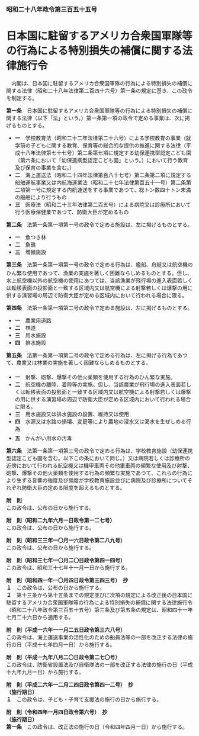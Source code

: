 ### 昭和二十八年政令第三百五十五号  
# 日本国に駐留するアメリカ合衆国軍隊等の行為による特別損失の補償に関する法律施行令  
　内閣は、日本国に駐留するアメリカ合衆国軍隊の行為による特別損失の補償に関する法律（昭和二十八年法律第二百四十六号）第一条の規定に基き、この政令を制定する。  
  
**第一条**　日本国に駐留するアメリカ合衆国軍隊等の行為による特別損失の補償に関する法律（以下「法」という。）第一条第一項の政令で定める事業は、次に掲げるものとする。  
* **一**　学校教育法（昭和二十二年法律第二十六号）による学校教育の事業（就学前の子どもに関する教育、保育等の総合的な提供の推進に関する法律（平成十八年法律第七十七号）第二条第七項に規定する幼保連携型認定こども園（第六条において「幼保連携型認定こども園」という。）において行う教育及び保育の事業を含む。）  
* **二**　海上運送法（昭和二十四年法律第百八十七号）第二条第二項に規定する船舶運航事業又は内航海運業法（昭和二十七年法律第百五十一号）第二条第二項第一号に規定する内航運送をする事業であつて、総トン数四十トン未満の船舶により行うもの  
* **三**　医療法（昭和二十三年法律第二百五号）による病院又は診療所において行う医療保健業であつて、防衛大臣が定めるもの  
  
**第二条**　法第一条第一項第一号の政令で定める施設は、左に掲げるものとする。  
* **一**　魚つき林  
* **二**　魚礁  
* **三**　増殖施設  
  
**第三条**　法第一条第一項第一号の政令で定める行為は、艦船、舟艇又は航空機の<ruby>ひ<rt>ヽ</rt>ん<rt>ヽ</rt></ruby>繁な使用であつて、漁業の実施を著しく困難ならしめるものとする。但し、水上航空機以外の航空機の使用にあつては、当該漁業が飛行場の進入表面若しくは転移表面の投影面と一致する区域内又は航空機による射撃若しくは爆撃の用に供する演習場の周辺で防衛大臣が定める区域内において行われる場合に限る。  
  
**第四条**　法第一条第一項第二号の政令で定める施設は、左に掲げるものとする。  
* **一**　農業用道路  
* **二**　林道  
* **三**　用水施設  
* **四**　排水施設  
  
**第五条**　法第一条第一項第二号の政令で定める行為は、左に掲げる行為であつて、農業又は林業の実施を著しく困難ならしめるものとする。  
* **一**　射撃、砲撃、爆撃その他火薬類を使用する行為の<ruby>ひ<rt>ヽ</rt>ん<rt>ヽ</rt></ruby>繁な実施。  
* **二**　航空機の離陸、着陸等の実施。但し、当該農業が飛行場の進入表面若しくは転移表面の投影面と一致する区域内又は航空機による射撃若しくは爆撃の用に供する演習場の周辺で防衛大臣が定める区域内において行われる場合に限る。  
* **三**　用水施設又は排水施設の設置、維持又は使用  
* **四**　水源又は水路の損壊、変更等により農地の浸水又は渇水を生ぜしめる行為  
* **五**　<ruby>か<rt>ヽ</rt>ん<rt>ヽ</rt>が<rt>ヽ</rt>い<rt>ヽ</rt></ruby>用水の汚毒  
  
**第六条**　法第一条第一項第三号の政令で定める行為は、学校教育施設（幼保連携型認定こども園を含む。以下この条において同じ。）又は病院若しくは診療所の近傍において行われる航空機又は機甲車両その他重車両の頻繁な使用及び射撃、砲撃、爆撃その他火薬類を使用する行為の頻繁な実施であつて、これらの行為により生ずる音響の強度及び頻度が学校教育施設並びに病院及び診療所についてそれぞれ防衛大臣の定める限度を超えるものとする。  
  
**附　則**  
この政令は、公布の日から施行する。  
  
**附　則（昭和二九年六月一日政令第一二七号）**  
この政令は、公布の日から施行する。  
  
**附　則（昭和三三年一〇月一六日政令第二八九号）**  
この政令は、公布の日から施行する。  
  
**附　則（昭和三七年一〇月二〇日政令第四一四号）**  
この政令は、昭和三十七年十一月一日から施行する。  
  
**附　則（昭和四一年一〇月四日政令第三四三号）　抄**  
**１**　この政令は、公布の日から施行する。  
**２**　第十三条から第十五条までの規定並びに次項の規定による改正後の日本国に駐留するアメリカ合衆国軍隊等の行為による特別損失の補償に関する法律施行令（昭和二十八年政令第三百五十五号）第三条及び第五条の規定は、昭和四十一年七月二十六日から適用する。  
  
**附　則（平成一六年一一月二五日政令第三六八号）**  
この政令は、海上運送事業の活性化のための船員法等の一部を改正する法律の施行の日（平成十七年四月一日）から施行する。  
  
**附　則（平成一九年八月二〇日政令第二七〇号）**  
この政令は、防衛省設置法及び自衛隊法の一部を改正する法律の施行の日（平成十九年九月一日）から施行する。  
  
**附　則（平成二六年一二月二四日政令第四一二号）　抄**  
**（施行期日）**  
**１**　この政令は、子ども・子育て支援法の施行の日から施行する。  
  
**附　則（令和四年一月四日政令第六号）　抄**  
**（施行期日）**  
**第一条**　この政令は、改正法の施行の日（令和四年四月一日）から施行する。  
  
